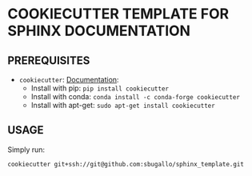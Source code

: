 # COOKIECUTTER TEMPLATE FOR SPHINX DOCUMENTATION

## PREREQUISITES

- `cookiecutter`: [Documentation](https://cookiecutter.readthedocs.io/en/latest/index.html):
	- Install with pip: `pip install cookiecutter`
	- Install with conda: `conda install -c conda-forge cookiecutter`
	- Install with apt-get: `sudo apt-get install cookiecutter`

## USAGE

Simply run:

```bash
cookiecutter git+ssh://git@github.com:sbugallo/sphinx_template.git
```